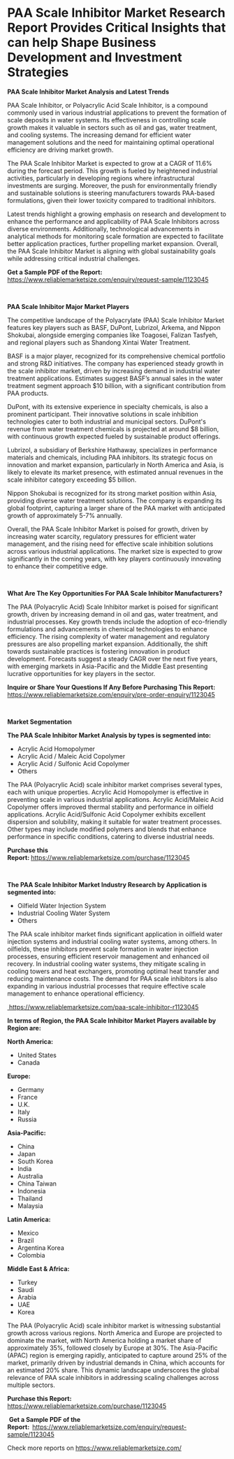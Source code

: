 <p><h1>PAA Scale Inhibitor Market Research Report Provides Critical Insights that can help Shape Business Development and Investment Strategies</h1></p><p><strong>PAA Scale Inhibitor Market Analysis and Latest Trends</strong></p>
<p><p>PAA Scale Inhibitor, or Polyacrylic Acid Scale Inhibitor, is a compound commonly used in various industrial applications to prevent the formation of scale deposits in water systems. Its effectiveness in controlling scale growth makes it valuable in sectors such as oil and gas, water treatment, and cooling systems. The increasing demand for efficient water management solutions and the need for maintaining optimal operational efficiency are driving market growth.</p><p>The PAA Scale Inhibitor Market is expected to grow at a CAGR of 11.6% during the forecast period. This growth is fueled by heightened industrial activities, particularly in developing regions where infrastructural investments are surging. Moreover, the push for environmentally friendly and sustainable solutions is steering manufacturers towards PAA-based formulations, given their lower toxicity compared to traditional inhibitors.</p><p>Latest trends highlight a growing emphasis on research and development to enhance the performance and applicability of PAA Scale Inhibitors across diverse environments. Additionally, technological advancements in analytical methods for monitoring scale formation are expected to facilitate better application practices, further propelling market expansion. Overall, the PAA Scale Inhibitor Market is aligning with global sustainability goals while addressing critical industrial challenges.</p></p>
<p><strong>Get a Sample PDF of the Report:&nbsp;</strong> <a href="https://www.reliablemarketsize.com/enquiry/request-sample/1123045?utm_campaign=2216&utm_medium=2&utm_source=Github&utm_content=ia&utm_term=05022025&utm_id=paa-scale-inhibitor">https://www.reliablemarketsize.com/enquiry/request-sample/1123045</a></p>
<p>&nbsp;</p>
<p><strong>PAA Scale Inhibitor Major Market Players</strong></p>
<p><p>The competitive landscape of the Polyacrylate (PAA) Scale Inhibitor Market features key players such as BASF, DuPont, Lubrizol, Arkema, and Nippon Shokubai, alongside emerging companies like Toagosei, Falizan Tasfyeh, and regional players such as Shandong Xintai Water Treatment. </p><p>BASF is a major player, recognized for its comprehensive chemical portfolio and strong R&D initiatives. The company has experienced steady growth in the scale inhibitor market, driven by increasing demand in industrial water treatment applications. Estimates suggest BASF’s annual sales in the water treatment segment approach $10 billion, with a significant contribution from PAA products. </p><p>DuPont, with its extensive experience in specialty chemicals, is also a prominent participant. Their innovative solutions in scale inhibition technologies cater to both industrial and municipal sectors. DuPont's revenue from water treatment chemicals is projected at around $8 billion, with continuous growth expected fueled by sustainable product offerings.</p><p>Lubrizol, a subsidiary of Berkshire Hathaway, specializes in performance materials and chemicals, including PAA inhibitors. Its strategic focus on innovation and market expansion, particularly in North America and Asia, is likely to elevate its market presence, with estimated annual revenues in the scale inhibitor category exceeding $5 billion.</p><p>Nippon Shokubai is recognized for its strong market position within Asia, providing diverse water treatment solutions. The company is expanding its global footprint, capturing a larger share of the PAA market with anticipated growth of approximately 5-7% annually.</p><p>Overall, the PAA Scale Inhibitor Market is poised for growth, driven by increasing water scarcity, regulatory pressures for efficient water management, and the rising need for effective scale inhibition solutions across various industrial applications. The market size is expected to grow significantly in the coming years, with key players continuously innovating to enhance their competitive edge.</p></p>
<p>&nbsp;</p>
<p><strong>What Are The Key Opportunities For PAA Scale Inhibitor Manufacturers?</strong></p>
<p><p>The PAA (Polyacrylic Acid) Scale Inhibitor market is poised for significant growth, driven by increasing demand in oil and gas, water treatment, and industrial processes. Key growth trends include the adoption of eco-friendly formulations and advancements in chemical technologies to enhance efficiency. The rising complexity of water management and regulatory pressures are also propelling market expansion. Additionally, the shift towards sustainable practices is fostering innovation in product development. Forecasts suggest a steady CAGR over the next five years, with emerging markets in Asia-Pacific and the Middle East presenting lucrative opportunities for key players in the sector.</p></p>
<p><strong>Inquire or Share Your Questions If Any Before Purchasing This Report:</strong> <a href="https://www.reliablemarketsize.com/enquiry/pre-order-enquiry/1123045?utm_campaign=2216&utm_medium=2&utm_source=Github&utm_content=ia&utm_term=05022025&utm_id=paa-scale-inhibitor">https://www.reliablemarketsize.com/enquiry/pre-order-enquiry/1123045</a></p>
<p>&nbsp;</p>
<p><strong>Market Segmentation</strong></p>
<p><strong>The PAA Scale Inhibitor Market Analysis by types is segmented into:</strong></p>
<p><ul><li>Acrylic Acid Homopolymer</li><li>Acrylic Acid / Maleic Acid Copolymer</li><li>Acrylic Acid / Sulfonic Acid Copolymer</li><li>Others</li></ul></p>
<p><p>The PAA (Polyacrylic Acid) scale inhibitor market comprises several types, each with unique properties. Acrylic Acid Homopolymer is effective in preventing scale in various industrial applications. Acrylic Acid/Maleic Acid Copolymer offers improved thermal stability and performance in oilfield applications. Acrylic Acid/Sulfonic Acid Copolymer exhibits excellent dispersion and solubility, making it suitable for water treatment processes. Other types may include modified polymers and blends that enhance performance in specific conditions, catering to diverse industrial needs.</p></p>
<p><strong>Purchase this Report:&nbsp;</strong><a href="https://www.reliablemarketsize.com/purchase/1123045?utm_campaign=2216&utm_medium=2&utm_source=Github&utm_content=ia&utm_term=05022025&utm_id=paa-scale-inhibitor">https://www.reliablemarketsize.com/purchase/1123045</a></p>
<p>&nbsp;</p>
<p><strong>The PAA Scale Inhibitor Market Industry Research by Application is segmented into:</strong></p>
<p><ul><li>Oilfield Water Injection System</li><li>Industrial Cooling Water System</li><li>Others</li></ul></p>
<p><p>The PAA scale inhibitor market finds significant application in oilfield water injection systems and industrial cooling water systems, among others. In oilfields, these inhibitors prevent scale formation in water injection processes, ensuring efficient reservoir management and enhanced oil recovery. In industrial cooling water systems, they mitigate scaling in cooling towers and heat exchangers, promoting optimal heat transfer and reducing maintenance costs. The demand for PAA scale inhibitors is also expanding in various industrial processes that require effective scale management to enhance operational efficiency.</p></p>
<p><a href="https://www.reliablemarketsize.com/paa-scale-inhibitor-r1123045?utm_campaign=2216&utm_medium=2&utm_source=Github&utm_content=ia&utm_term=05022025&utm_id=paa-scale-inhibitor">&nbsp;https://www.reliablemarketsize.com/paa-scale-inhibitor-r1123045</a></p>
<p><strong>In terms of Region, the PAA Scale Inhibitor Market Players available by Region are:</strong></p>
<p>
    <p> <strong> North America: </strong>
        <ul>
            <li>United States</li>
            <li>Canada</li>
        </ul>
        </p> 
    <p> <strong> Europe: </strong>
        <ul>
            <li>Germany</li>
            <li>France</li>
            <li>U.K.</li>
            <li>Italy</li>
            <li>Russia</li>
        </ul>
        </p> 
    <p> <strong> Asia-Pacific: </strong>
        <ul>
            <li>China</li>
            <li>Japan</li>
            <li>South Korea</li>
            <li>India</li>
            <li>Australia</li>
            <li>China Taiwan</li>
            <li>Indonesia</li>
            <li>Thailand</li>
            <li>Malaysia</li>
        </ul>
        </p> 
    <p> <strong> Latin America: </strong>
        <ul>
            <li>Mexico</li>
            <li>Brazil</li>
            <li>Argentina Korea</li>
            <li>Colombia</li>
        </ul>
        </p> 
    <p> <strong> Middle East & Africa: </strong>
        <ul>
            <li>Turkey</li>
            <li>Saudi</li>
            <li>Arabia</li>
            <li>UAE</li>
            <li>Korea</li>
        </ul>
    </p>
    </p>
<p><p>The PAA (Polyacrylic Acid) scale inhibitor market is witnessing substantial growth across various regions. North America and Europe are projected to dominate the market, with North America holding a market share of approximately 35%, followed closely by Europe at 30%. The Asia-Pacific (APAC) region is emerging rapidly, anticipated to capture around 25% of the market, primarily driven by industrial demands in China, which accounts for an estimated 20% share. This dynamic landscape underscores the global relevance of PAA scale inhibitors in addressing scaling challenges across multiple sectors.</p></p>
<p><strong>Purchase this Report: </strong><a href="https://www.reliablemarketsize.com/purchase/1123045?utm_campaign=2216&utm_medium=2&utm_source=Github&utm_content=ia&utm_term=05022025&utm_id=paa-scale-inhibitor">https://www.reliablemarketsize.com/purchase/1123045</a></p>
<p>&nbsp;<strong>Get a Sample PDF of the Report:&nbsp;&nbsp;</strong><a href="https://www.reliablemarketsize.com/enquiry/request-sample/1123045?utm_campaign=2216&utm_medium=2&utm_source=Github&utm_content=ia&utm_term=05022025&utm_id=paa-scale-inhibitor">https://www.reliablemarketsize.com/enquiry/request-sample/1123045</a></p>
<p><strong></strong></p>
<p>Check more reports on <a href="https://www.reliablemarketsize.com/?utm_campaign=2216&utm_medium=2&utm_source=Github&utm_content=ia&utm_term=05022025&utm_id=paa-scale-inhibitor">https://www.reliablemarketsize.com/</a></p>